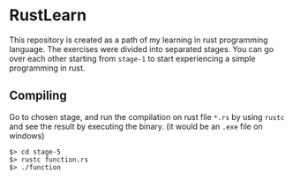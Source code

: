 # RustLearn

This repository is created as a path of my learning in rust programming language. The exercises were divided into separated stages. You can go over each other starting from `stage-1` to start experiencing a simple programming in rust.

## Compiling

Go to chosen stage, and run the compilation on rust file `*.rs` by using `rustc` and see the result by executing the binary. (it would be an `.exe` file on windows)

    $> cd stage-5
    $> rustc function.rs
    $> ./function